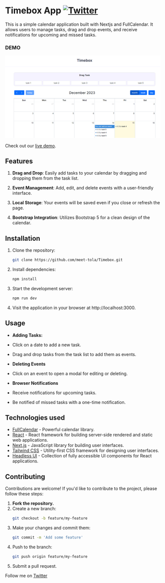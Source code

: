 # Timebox App [![Twitter](https://img.shields.io/twitter/url/https/twitter.com/cloudposse.svg?style=social&label=Follow%20%40tola)](https://twitter.com/meet-tola)


This is a simple calendar application built with Nextjs and FullCalendar. It allows users to manage tasks, drag and drop events, and receive notifications for upcoming and missed tasks.


### DEMO

[![Timebox App Screenshot](/app/assets/Screenshot%20(78).png)](https://linktree-clone-link-hub.vercel.app/)

Check out our [live demo](https://linktree-clone-link-hub.vercel.app/).

## Features

1. **Drag and Drop**: Easily add tasks to your calendar by dragging and dropping them from the task list.

2. **Event Management**: Add, edit, and delete events with a user-friendly interface.

3. **Local Storage**: Your events will be saved even if you close or refresh the page.

4. **Bootstrap Integration**: Utilizes Bootstrap 5 for a clean design of the calendar.

## Installation

1. Clone the repository:
   ```bash
   git clone https://github.com/meet-tola/Timebox.git

2. Install dependencies:
   ```bash
   npm install  

3. Start the development server:
   ```bash
   npm run dev

4. Visit the application in your browser at http://localhost:3000.
  
   
## Usage

- **Adding Tasks:**
 - Click on a date to add a new task.
 - Drag and drop tasks from the task list to add them as events.

- **Deleting Events**
 - Click on an event to open a modal for editing or deleting.
 
- **Browser Notifications**
 - Receive notifications for upcoming tasks.
 - Be notified of missed tasks with a one-time notification.

## Technologies used

- [FullCalendar](https://fullcalendar.io/) - Powerful calendar library.
- [React](https://react.org/) - React framework for building server-side rendered and static web applications.
- [Next.js](https://next.org/) - JavaScript library for building user interfaces.
- [Tailwind CSS](https://tailwindcss.com/) - Utility-first CSS framework for designing user interfaces.
- [Headless UI](https://headlessui.com) - Collection of fully accessible UI components for React applications.

 ## Contributing

Contributions are welcome! If you'd like to contribute to the project, please follow these steps:

1. **Fork the repository.**
2. Create a new branch: 
   ```bash
   git checkout -b feature/my-feature
3. Make your changes and commit them:
    ```bash
    git commit -m 'Add some feature'
4. Push to the branch:
    ```bash
    git push origin feature/my-feature
5. Submit a pull request.


Follow me on [Twitter](http://twitter/meet-tola)
